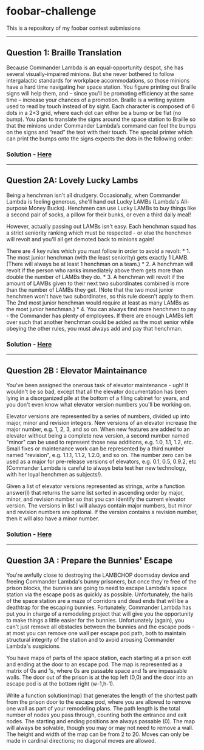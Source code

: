 # foobar-challenge
This is a repository of my foobar contest submissions

----

## Question 1: Braille Translation

Because Commander Lambda is an equal-opportunity despot, she has several visually-impaired minions.
But she never bothered to follow intergalactic standards for workplace accommodations, so those minions have a hard time navigating her space station.
You figure printing out Braille signs will help them, and – since you’ll be promoting efficiency at the same time – increase your chances of a promotion.
Braille is a writing system used to read by touch instead of by sight.
Each character is composed of 6 dots in a 2×3 grid, where each dot can either be a bump or be flat (no bump).
You plan to translate the signs around the space station to Braille so that the minions under Commander Lambda’s command can feel the bumps on the signs and “read” the text with their touch.
The special printer which can print the bumps onto the signs expects the dots in the following order:

### Solution - [Here](https://github.com/Rishikesh-12/foobar-challenge/blob/master/foobar1.py)

----

## Question 2A: Lovely Lucky Lambs

<p>Being a henchman isn't all drudgery. Occasionally, when Commander Lambda is feeling generous, she'll hand out Lucky LAMBs (Lambda's All-purpose Money Bucks). Henchmen can use Lucky LAMBs to buy things like a second pair of socks, a pillow for their bunks, or even a third daily meal!</p>

<p>However, actually passing out LAMBs isn't easy. Each henchman squad has a strict seniority ranking which must be respected - or else the henchmen will revolt and you'll all get demoted back to minions again! <p>

<p>There are 4 key rules which you must follow in order to avoid a revolt:
*    1. The most junior henchman (with the least seniority) gets exactly 1 LAMB.  (There will always be at least 1 henchman on a team.)
*   2. A henchman will revolt if the person who ranks immediately above them gets more than double the number of LAMBs they do.
*    3. A henchman will revolt if the amount of LAMBs given to their next two subordinates combined is more than the number of LAMBs they get.  (Note that the two most junior henchmen won't have two subordinates, so this rule doesn't apply to them.  The 2nd most junior henchman would require at least as many LAMBs as the most junior henchman.)
*    4. You can always find more henchmen to pay - the Commander has plenty of employees.  If there are enough LAMBs left over such that another henchman could be added as the most senior while obeying the other rules, you must always add and pay that henchman.</p>

### Solution - [Here](https://github.com/Rishikesh-12/foobar-challenge/blob/master/foobar2A.py)

---------------

## Question 2B : Elevator Maintainance

<p>You've been assigned the onerous task of elevator maintenance - ugh! It wouldn't be so bad, except that all the elevator documentation has been lying in a disorganized pile at the bottom of a filing cabinet for years, and you don't even know what elevator version numbers you'll be working on.</p>

<p>Elevator versions are represented by a series of numbers, divided up into major, minor and revision integers. New versions of an elevator increase the major number, e.g. 1, 2, 3, and so on. When new features are added to an elevator without being a complete new version, a second number named "minor" can be used to represent those new additions, e.g. 1.0, 1.1, 1.2, etc. Small fixes or maintenance work can be represented by a third number named "revision", e.g. 1.1.1, 1.1.2, 1.2.0, and so on. The number zero can be used as a major for pre-release versions of elevators, e.g. 0.1, 0.5, 0.9.2, etc (Commander Lambda is careful to always beta test her new technology, with her loyal henchmen as subjects!).</p>

<p>Given a list of elevator versions represented as strings, write a function answer(l) that returns the same list sorted in ascending order by major, minor, and revision number so that you can identify the current elevator version. The versions in list l will always contain major numbers, but minor and revision numbers are optional. If the version contains a revision number, then it will also have a minor number.</p>

### Solution - [Here](https://github.com/Rishikesh-12/foobar-challenge/blob/master/foobar2B.py)

-----

## Question 3A : Prepare the Bunnies' Escape

<p>You're awfully close to destroying the LAMBCHOP doomsday device and freeing Commander Lambda's bunny prisoners, but once they're free of the prison blocks, the bunnies are going to need to escape Lambda's space station via the escape pods as quickly as possible. Unfortunately, the halls of the space station are a maze of corridors and dead ends that will be a deathtrap for the escaping bunnies. Fortunately, Commander Lambda has put you in charge of a remodeling project that will give you the opportunity to make things a little easier for the bunnies. Unfortunately (again), you can't just remove all obstacles between the bunnies and the escape pods - at most you can remove one wall per escape pod path, both to maintain structural integrity of the station and to avoid arousing Commander Lambda's suspicions. </p>

<p>You have maps of parts of the space station, each starting at a prison exit and ending at the door to an escape pod. The map is represented as a matrix of 0s and 1s, where 0s are passable space and 1s are impassable walls. The door out of the prison is at the top left (0,0) and the door into an escape pod is at the bottom right (w-1,h-1).</p> 

<p>Write a function solution(map) that generates the length of the shortest path from the prison door to the escape pod, where you are allowed to remove one wall as part of your remodeling plans. The path length is the total number of nodes you pass through, counting both the entrance and exit nodes. The starting and ending positions are always passable (0). The map will always be solvable, though you may or may not need to remove a wall. The height and width of the map can be from 2 to 20. Moves can only be made in cardinal directions; no diagonal moves are allowed.</p>